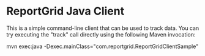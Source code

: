 ReportGrid Java Client
======================

This is a simple command-line client that can be used to track data. You can try executing the "track" call directly using the following Maven invocation:

mvn exec:java -Dexec.mainClass="com.reportgrid.ReportGridClientSample"
